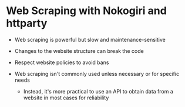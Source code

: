 # Web Scraping with Nokogiri and httparty

- Web scraping is powerful but slow and maintenance-sensitive

- Changes to the website structure can break the code

- Respect website policies to avoid bans

- Web scraping isn't commonly used unless necessary or for specific needs 
  - Instead, it's more practical to use an API to obtain data from a website in most cases for reliability
